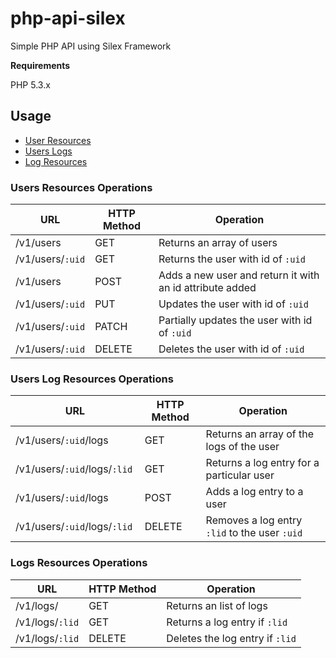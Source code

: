 # php-api-silex
Simple PHP API using Silex Framework

**Requirements**

PHP 5.3.x

## Usage
 - [User Resources](#users-resources-operations)
 - [Users Logs](#users-log-resources-operations)
 - [Log Resources](#logs-resources-operations)
 

### Users Resources Operations
|URL|HTTP Method|Operation| 
|----------|-------------|------|
| /v1/users | GET | Returns an array of users |
|/v1/users/`:uid` | GET | Returns the user with id of `:uid`
|/v1/users | POST | Adds a new user and return it with an id attribute added
|/v1/users/`:uid` | PUT | Updates the user with id of `:uid`
|/v1/users/`:uid` | PATCH | Partially updates the user with id of `:uid`
|/v1/users/`:uid` | DELETE | Deletes the user with id of `:uid`


### Users Log Resources Operations
|URL|HTTP Method|Operation| 
|----------|-------------|------|
|/v1/users/`:uid`/logs | GET | Returns an array of the logs of the user
|/v1/users/`:uid`/logs/`:lid` | GET  | Returns a log entry for a particular user
|/v1/users/`:uid`/logs | POST | Adds a log entry to a user
|/v1/users/`:uid`/logs/`:lid `| DELETE | Removes a log entry `:lid` to the user `:uid`


### Logs Resources Operations
|URL|HTTP Method|Operation| 
|----------|-------------|------|
|/v1/logs/ | GET | Returns an list of logs
|/v1/logs/`:lid` | GET | Returns a log entry if `:lid`
|/v1/logs/`:lid` | DELETE | Deletes the log entry if `:lid`